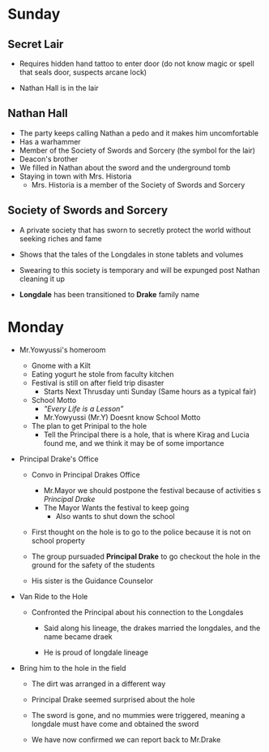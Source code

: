 # Sunday

## Secret Lair

- Requires hidden hand tattoo to enter door (do not know magic or spell that seals door, suspects arcane lock)

- Nathan Hall is in the lair

## Nathan Hall

- The party keeps calling Nathan a pedo and it makes him uncomfortable
- Has a warhammer
- Member of the Society of Swords and Sorcery (the symbol for the lair)
- Deacon's brother
- We filled in Nathan about the sword and the underground tomb
- Staying in town with Mrs. Historia
  - Mrs. Historia is a member of the Society of Swords and Sorcery

## Society of Swords and Sorcery

- A private society that has sworn to secretly protect the world without seeking riches and fame
- Shows that the tales of the Longdales in stone tablets and volumes
- Swearing to this society is temporary and will be expunged post Nathan cleaning it up

- **Longdale** has been transitioned to **Drake** family name

# Monday

- Mr.Yowyussi's homeroom

  - Gnome with a Kilt
  - Eating yogurt he stole from faculty kitchen
  - Festival is still on after field trip disaster
    - Starts Next Thrusday unti Sunday (Same hours as a typical fair)
  - School Motto
    - _"Every Life is a Lesson"_
    - Mr.Yowyussi (Mr.Y) Doesnt know School Motto
  - The plan to get Prinipal to the hole
    - Tell the Principal there is a hole, that is where Kirag and Lucia found me, and we think it may be of some importance

- Principal Drake's Office

  - Convo in Principal Drakes Office

    - Mr.Mayor we should postpone the festival because of activities s _Principal Drake_
    - The Mayor Wants the festival to keep going
      - Also wants to shut down the school

  - First thought on the hole is to go to the police because it is not on school property

  - The group pursuaded **Principal Drake** to go checkout the hole in the ground for the safety of the students

  - His sister is the Guidance Counselor

- Van Ride to the Hole

  - Confronted the Principal about his connection to the Longdales

    - Said along his lineage, the drakes married the longdales, and the name became draek

    - He is proud of longdale lineage

- Bring him to the hole in the field

  - The dirt was arranged in a different way

  - Principal Drake seemed surprised about the hole

  - The sword is gone, and no mummies were triggered, meaning a longdale must have come and obtained the sword

  - We have now confirmed we can report back to Mr.Drake
